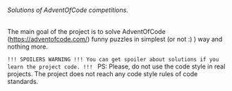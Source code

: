 ###### Solutions of AdventOfCode competitions.

The main goal of the project is to solve AdventOfCode (https://adventofcode.com/) funny puzzles in simplest (or not :) ) way and nothing more.

`!!! SPOILERS WARNING !!!
You can get spoiler about solutions if you learn the project code.
!!!
`
PS: Please, do not use the code style in real projects. The project does not reach any code style rules of code standards.